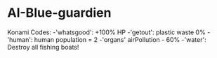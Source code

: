 # AI-Blue-guardien

Konami Codes:
-'whatsgood': +100% HP
-'getout': plastic waste 0%
-'human': human population = 2
-'organs' airPollution - 60%
-'water': Destroy all fishing boats!
